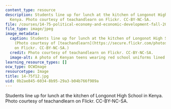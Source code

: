 ```yaml
---
content_type: resource
description: Students line up for lunch at the kitchen of Longonot High School in
  Kenya. Photo courtesy of teachandlearn on Flickr. CC-BY-NC-SA.
file: /courses/14-75-political-economy-and-economic-development-fall-2012/0b2ae84560348b9529a3b04b766f989a_14-75f12.jpg
file_type: image/jpeg
image_metadata:
  caption: Students line up for lunch at the kitchen of Longonot High School in Kenya.
    (Photo courtesy of [teachandlearn](https://secure.flickr.com/photos/teachandlearn/2892588820/)
    on Flickr. CC-BY-NC-SA.)
  credit: Photo courtesy of teachandlearn on Flickr. CC-BY-NC-SA.
  image-alt: A photo of Kenyan teens wearing red school uniforms lined up outside.
learning_resource_types: []
ocw_type: OCWImage
resourcetype: Image
title: 14-75f12.jpg
uid: 0b2ae845-6034-8b95-29a3-b04b766f989a
---
```

Students line up for lunch at the kitchen of Longonot High School in Kenya. Photo courtesy of teachandlearn on Flickr. CC-BY-NC-SA.


